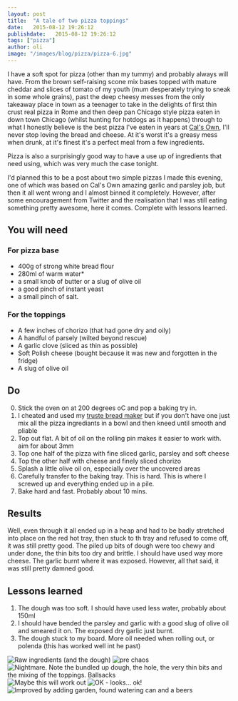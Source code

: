 ```yaml
---
layout: post
title:  "A tale of two pizza toppings"
date:   2015-08-12 19:26:12
publishdate:   2015-08-12 19:26:12
tags: ["pizza"]
author: oli
image: "/images/blog/pizza/pizza-6.jpg"
---
```


I have a soft spot for pizza (other than my tummy) and probably always will have.  From the brown self-raising scone mix bases topped with mature cheddar and slices of tomato of my youth (mum desperately trying to sneak in some whole grains), past the deep cheesy messes from the only takeaway place in town as a teenager to take in the delights of first thin crust real pizza in Rome and then deep pan Chicago style pizza eaten in down town Chicago (whilst hunting for hotdogs as it happens) through to what I honestly believe is the best pizza I've eaten in years at [Cal's Own](http://www.calsown.co.uk/), I'll never stop loving the bread and cheese.  At it's worst it's a greasy mess when drunk, at it's finest it's a perfect meal from a few ingredients.

Pizza is also a surprisingly good way to have a use up of ingredients that need using, which was very much the case tonight.

I'd planned this to be a post about two simple pizzas I made this evening, one of which was based on Cal's Own amazing garlic and parsley job, but then it all went wrong and I almost binned it completely.  However, after some encouragement from Twitter and the realisation that I was still eating something pretty awesome, here it comes.  Complete with lessons learned.


## You will need

### For pizza base
* 400g of strong white bread flour
* 280ml of warm water*
* a small knob of butter or a slug of olive oil
* a good pinch of instant yeast
* a small pinch of salt.

### For the toppings
* A few inches of chorizo (that had gone dry and oily)
* A handful of parsely (wilted beyond rescue)
* A garlic clove (sliced as thin as possible)
* Soft Polish cheese (bought because it was new and forgotten in the fridge)
* A slug of olive oil

## Do

0. Stick the oven on at 200 degrees oC and pop a baking try in.
1. I cheated and used my [truste bread maker](http://amzn.to/1IHek6v) but if you don't have one just mix all the pizza ingrediants in a bowl and then kneed until smooth and pliable
2. Top out flat. A bit of oil on the rolling pin makes it easier to work with.  aim for about 3mm
3. Top one half of the pizza with fine sliced garlic, parsley and soft cheese
4. Top the other half with cheese and finely sliced chorizo
5. Splash a little olive oil on, especially over the uncovered areas
6. Carefully transfer to the baking tray.  This is hard. This is where I screwed up and everything ended up in a pile.
8. Bake hard and fast.  Probably about 10 mins.

## Results

Well, even through it all ended up in a heap and had to be badly stretched into place on the red hot tray, then stuck to th tray and refused to come off, it was still pretty good.  The piled up bits of dough were too chewy and under done, the thin bits too dry and brittle.  I should have used way more cheese.  The garlic burnt where it was exposed.  However, all that said, it was still pretty damned good.

## Lessons learned

1. The dough was too soft.  I should have used less water, probably about 150ml
2. I should have bended the parsley and garlic with a good slug of olive oil and smeared it on.  The exposed dry garlic just burnt.
3. The dough stuck to my board.  More oil needed when rolling out, or polenda (this has worked well int he past)


![Raw ingredients (and the dough)](/images/blog/pizza/pizza-1.jpg)
![pre chaos](/images/blog/pizza/pizza-2.jpg)
![Nightmare.  Note the bundled up dough, the hole, the very thin bits and the mixing of the toppings. Ballsacks](/images/blog/pizza/pizza-3.jpg)
![Maybe this will work out](/images/blog/pizza/pizza-4.jpg)
![OK - looks... ok!](/images/blog/pizza/pizza-5.jpg)
![Improved by adding garden, found watering can and a beers](/images/blog/pizza/pizza-6.jpg)